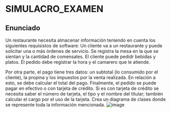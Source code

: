 # SIMULACRO_EXAMEN
## Enunciado
Un restaurante necesita almacenar información teniendo en cuenta los siguientes requisistos de software:
Un cliente va a un restaurante y puede solicitar una o más órdenes de servicio. Se registra la mesa en la que se sientan y la cantidad de comensales. El cliente puede pedidr bebidas y platos. El pedido debe registrar la hora y el camarero que le atiende.

Por otra parte, el pago tiene tres datos: un subtotal (lo consumido por el cliente), la propina y los impuestos por la venta realizada. En relación a esto, se debe calcular el total del pago. Finalmente, el pedido se puede pagar en efectivo o con tarjeta de crédito. Si es con tarjeta de crédito se necesita saber el número de tarjeta, el tipo y el nombre del titular; también calcular el cargo por el uso de la tarjeta.
Crea un diagrama de clases donde se represente toda la información mencionada.
![image](https://github.com/ToniRiutort/SIMULACRO_EXAMEN/assets/104781981/6c1150cf-ca09-44b5-a9f5-313e69281986)
